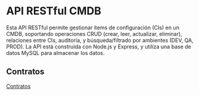 
# API RESTful CMDB
Esta API RESTful permite gestionar ítems de configuración (CIs) en un CMDB, soportando operaciones CRUD (crear, leer, actualizar, eliminar), relaciones entre CIs, auditoría, y búsqueda/filtrado por ambientes (DEV, QA, PROD). La API está construida con Node.js y Express, y utiliza una base de datos MySQL para almacenar los datos.

## Contratos 
[Contratos](https://documenter.getpostman.com/view/43932758/2sB2xCfo7e)